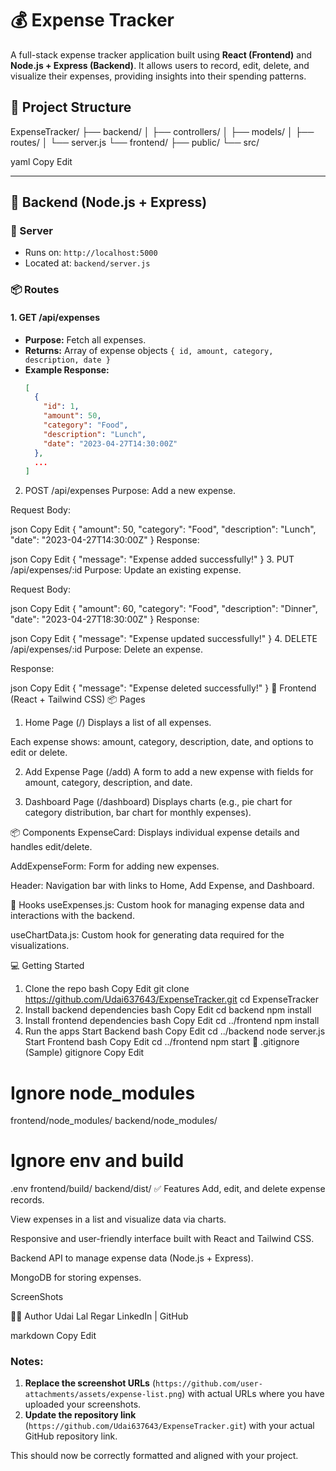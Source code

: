 # 💰 Expense Tracker

A full-stack expense tracker application built using **React (Frontend)** and **Node.js + Express (Backend)**. It allows users to record, edit, delete, and visualize their expenses, providing insights into their spending patterns.

## 📁 Project Structure

ExpenseTracker/ ├── backend/ │ ├── controllers/ │ ├── models/ │ ├── routes/ │ └── server.js └── frontend/ ├── public/ └── src/

yaml
Copy
Edit

---

## 🚀 Backend (Node.js + Express)

### 🔌 Server
- Runs on: `http://localhost:5000`
- Located at: `backend/server.js`

### 📦 Routes

#### 1. **GET /api/expenses**
- **Purpose:** Fetch all expenses.
- **Returns:** Array of expense objects `{ id, amount, category, description, date }`
- **Example Response:**
  ```json
  [
    {
      "id": 1,
      "amount": 50,
      "category": "Food",
      "description": "Lunch",
      "date": "2023-04-27T14:30:00Z"
    },
    ...
  ]
2. POST /api/expenses
Purpose: Add a new expense.

Request Body:

json
Copy
Edit
{
  "amount": 50,
  "category": "Food",
  "description": "Lunch",
  "date": "2023-04-27T14:30:00Z"
}
Response:

json
Copy
Edit
{ "message": "Expense added successfully!" }
3. PUT /api/expenses/:id
Purpose: Update an existing expense.

Request Body:

json
Copy
Edit
{
  "amount": 60,
  "category": "Food",
  "description": "Dinner",
  "date": "2023-04-27T18:30:00Z"
}
Response:

json
Copy
Edit
{ "message": "Expense updated successfully!" }
4. DELETE /api/expenses/:id
Purpose: Delete an expense.

Response:

json
Copy
Edit
{ "message": "Expense deleted successfully!" }
🎨 Frontend (React + Tailwind CSS)
📦 Pages
1. Home Page (/)
Displays a list of all expenses.

Each expense shows: amount, category, description, date, and options to edit or delete.

2. Add Expense Page (/add)
A form to add a new expense with fields for amount, category, description, and date.

3. Dashboard Page (/dashboard)
Displays charts (e.g., pie chart for category distribution, bar chart for monthly expenses).

📦 Components
ExpenseCard: Displays individual expense details and handles edit/delete.

AddExpenseForm: Form for adding new expenses.

Header: Navigation bar with links to Home, Add Expense, and Dashboard.

🧠 Hooks
useExpenses.js: Custom hook for managing expense data and interactions with the backend.

useChartData.js: Custom hook for generating data required for the visualizations.

💻 Getting Started
1. Clone the repo
bash
Copy
Edit
git clone https://github.com/Udai637643/ExpenseTracker.git
cd ExpenseTracker
2. Install backend dependencies
bash
Copy
Edit
cd backend
npm install
3. Install frontend dependencies
bash
Copy
Edit
cd ../frontend
npm install
4. Run the apps
Start Backend
bash
Copy
Edit
cd ../backend
node server.js
Start Frontend
bash
Copy
Edit
cd ../frontend
npm start
📄 .gitignore (Sample)
gitignore
Copy
Edit
# Ignore node_modules
frontend/node_modules/
backend/node_modules/

# Ignore env and build
.env
frontend/build/
backend/dist/
✅ Features
Add, edit, and delete expense records.

View expenses in a list and visualize data via charts.

Responsive and user-friendly interface built with React and Tailwind CSS.

Backend API to manage expense data (Node.js + Express).

MongoDB for storing expenses.

ScreenShots


👨‍💻 Author
Udai Lal Regar
LinkedIn | GitHub

markdown
Copy
Edit

### Notes:
1. **Replace the screenshot URLs** (`https://github.com/user-attachments/assets/expense-list.png`) with actual URLs where you have uploaded your screenshots.
2. **Update the repository link** (`https://github.com/Udai637643/ExpenseTracker.git`) with your actual GitHub repository link.

This should now be correctly formatted and aligned with your project.